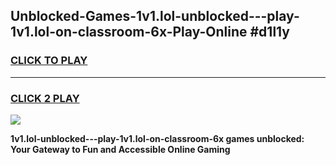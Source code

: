 
## Unblocked-Games-1v1.lol-unblocked---play-1v1.lol-on-classroom-6x-Play-Online #d1l1y
<h3>
<a href="https://news.freeplayer.one?title=1v1.lol-unblocked---play-1v1.lol-on-classroom-6x&ref=3">CLICK TO PLAY</a></h3>
<hr>

<h3>
<a href="https://news.freeplayer.one?title=1v1.lol-unblocked---play-1v1.lol-on-classroom-6x&ref=3">CLICK 2 PLAY</a>
  
</h3>

<a href="https://news.freeplayer.one?title=1v1.lol-unblocked---play-1v1.lol-on-classroom-6x&ref=3"><img src="https://clearcache.store/games.png"></a>


**1v1.lol-unblocked---play-1v1.lol-on-classroom-6x games unblocked: Your Gateway to Fun and Accessible Online Gaming**
